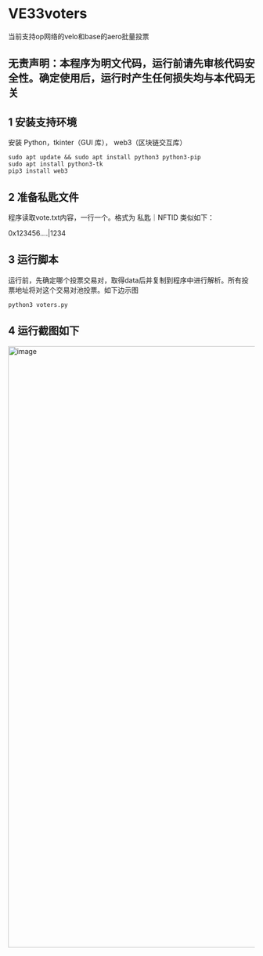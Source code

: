 # VE33voters
当前支持op网络的velo和base的aero批量投票
## 无责声明：本程序为明文代码，运行前请先审核代码安全性。确定使用后，运行时产生任何损失均与本代码无关

## 1 安装支持环境
安装 Python，tkinter（GUI 库）， web3（区块链交互库）

    sudo apt update && sudo apt install python3 python3-pip
    sudo apt install python3-tk
    pip3 install web3

## 2 准备私匙文件
程序读取vote.txt内容，一行一个。格式为 私匙｜NFTID 类似如下：

0x123456....|1234


## 3 运行脚本
运行前，先确定哪个投票交易对，取得data后并复制到程序中进行解析。所有投票地址将对这个交易对池投票。如下边示图

    python3 voters.py
    
## 4 运行截图如下

<img width="1988" height="1226" alt="image" src="https://github.com/user-attachments/assets/ce741dc2-67a6-4157-a8e0-02385cd9da71" />



